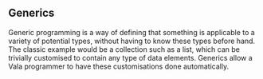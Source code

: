 Generics
--------

Generic programming is a way of defining that something is applicable to a variety of potential types, without having to know these types before hand. The classic example would be a collection such as a list, which can be trivially customised to contain any type of data elements. Generics allow a Vala programmer to have these customisations done automatically.
